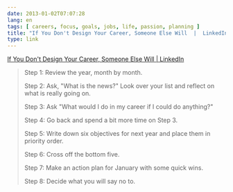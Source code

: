 ```yaml
---
date: 2013-01-02T07:07:28
lang: en
tags: [ careers, focus, goals, jobs, life, passion, planning ]
title: "If You Don't Design Your Career, Someone Else Will  |  LinkedIn"
type: link
---
```


[If You Don't Design Your Career, Someone Else Will  | 
LinkedIn](http://www.linkedin.com/today/post/article/20121212083009-8353952-if-you-don-t-design-your-career-someone-else-will?_mSplash=1)

> Step 1: Review the year, month by month.
>
> Step 2: Ask, "What is the news?" Look over your list and reflect on
> what is really going on.
>
> Step 3: Ask "What would I do in my career if I could do anything?"
>
> Step 4: Go back and spend a bit more time on Step 3.
>
> Step 5: Write down six objectives for next year and place them in
> priority order.
>
> Step 6: Cross off the bottom five.
>
> Step 7: Make an action plan for January with some quick wins.
>
> Step 8: Decide what you will say no to.

